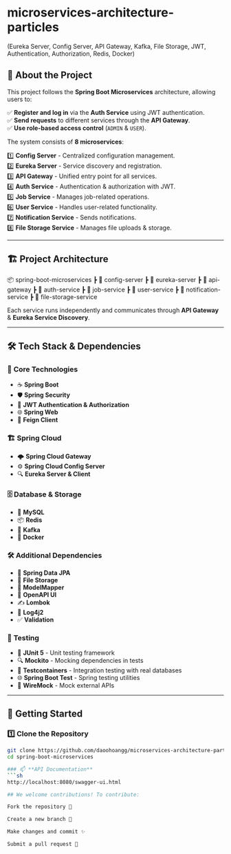 # microservices-architecture-particles
(Eureka Server, Config Server, API Gateway, Kafka, File Storage, JWT, Authentication, Authorization, Redis, Docker)
## 📖 About the Project

This project follows the **Spring Boot Microservices** architecture, allowing users to:

✅ **Register and log in** via the **Auth Service** using JWT authentication.  
✅ **Send requests** to different services through the **API Gateway**.  
✅ **Use role-based access control** (`ADMIN` & `USER`).  

The system consists of **8 microservices**:  

1️⃣ **Config Server** - Centralized configuration management.  
2️⃣ **Eureka Server** - Service discovery and registration.  
3️⃣ **API Gateway** - Unified entry point for all services.  
4️⃣ **Auth Service** - Authentication & authorization with JWT.  
5️⃣ **Job Service** - Manages job-related operations.  
6️⃣ **User Service** - Handles user-related functionality.  
7️⃣ **Notification Service** - Sends notifications.  
8️⃣ **File Storage Service** - Manages file uploads & storage.  

---

## 🏗️ **Project Architecture**

📦 spring-boot-microservices
┣ 📂 config-server
┣ 📂 eureka-server
┣ 📂 api-gateway
┣ 📂 auth-service
┣ 📂 job-service
┣ 📂 user-service
┣ 📂 notification-service
┣ 📂 file-storage-service

Each service runs independently and communicates through **API Gateway** & **Eureka Service Discovery**.

---

## 🛠 **Tech Stack & Dependencies**
### 🌱 **Core Technologies**
- ☕ **Spring Boot**
- 🛡️ **Spring Security**
- 🔐 **JWT Authentication & Authorization**
- 🌐 **Spring Web**
- 🤝 **Feign Client**

### 🏗 **Spring Cloud**
- 🌩 **Spring Cloud Gateway**
- ⚙ **Spring Cloud Config Server**
- 🔍 **Eureka Server & Client**

### 🗄 **Database & Storage**
- 🐬 **MySQL**
- 📦 **Redis**
- 📜 **Kafka**
- 🐳 **Docker**

### 🛠 **Additional Dependencies**
- 🧩 **Spring Data JPA**
- 📂 **File Storage**
- 🔄 **ModelMapper**
- 🔎 **OpenAPI UI**
- ✍ **Lombok**
- 📜 **Log4j2**
- ✅ **Validation**
  
### 🧪 **Testing**
- 🧪 **JUnit 5** - Unit testing framework  
- 🔍 **Mockito** - Mocking dependencies in tests  
- 🔄 **Testcontainers** - Integration testing with real databases  
- 🌐 **Spring Boot Test** - Spring testing utilities  
- 📡 **WireMock** - Mock external APIs  
---

## 🚀 **Getting Started**
### 1️⃣ **Clone the Repository**
```sh
git clone https://github.com/daoohoangg/microservices-architecture-particle.git
cd spring-boot-microservices

### 📫 **API Documentation**
```sh
http://localhost:8080/swagger-ui.html

## We welcome contributions! To contribute:

Fork the repository 🍴

Create a new branch 🌿

Make changes and commit ✨

Submit a pull request 🚀

